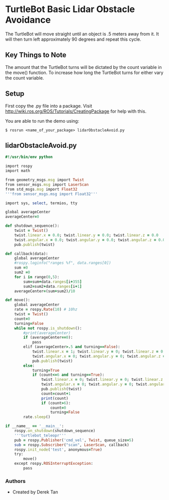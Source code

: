 # TurtleBot Basic Lidar Obstacle Avoidance

The TurtleBot will move straight until an object is .5 meters away from it. It will then turn left approximately 90 degrees and repeat this cycle.

## Key Things to Note
The amount that the TurtleBot turns will be dictated by the count variable in the move() function. To increase how long the TurtleBot turns for either vary the count variable.


## Setup
First copy the .py file into a package. Visit http://wiki.ros.org/ROS/Tutorials/CreatingPackage for help with this.

You are able to run the demo using:

```
$ rosrun <name_of_your_package> lidarObstacleAvoid.py
```

## lidarObstacleAvoid.py
```ruby
#!/usr/bin/env python

import rospy
import math

from geometry_msgs.msg import Twist
from sensor_msgs.msg import LaserScan
from std_msgs.msg import Float32
'''from sensor_msgs.msg import Float32'''

import sys, select, termios, tty

global averageCenter
averageCenter=0

def shutdown_sequence():
    twist = Twist()
    twist.linear.x = 0.0; twist.linear.y = 0.0; twist.linear.z = 0.0
    twist.angular.x = 0.0; twist.angular.y = 0.0; twist.angular.z = 0.0
    pub.publish(twist)

def callback(data):
    global averageCenter
    #rospy.loginfo("ranges %f", data.ranges[0])
    sum =0
    sum2 =0
    for i in range(0,5):
        sum=sum+data.ranges[i+355]
        sum2=sum2+data.ranges[i+1]
    averageCenter=(sum+sum2)/10

def move():
    global averageCenter
    rate = rospy.Rate(10) # 10hz
    twist = Twist()
    count=0
    turning=False
    while not rospy.is_shutdown():
        #print(averageCenter)
        if (averageCenter==0):
            pass
        elif (averageCenter>.5 and turning==False):
            twist.linear.x = 1; twist.linear.y = 0; twist.linear.z = 0
            twist.angular.x = 0; twist.angular.y = 0; twist.angular.z = 0
            pub.publish(twist)
        else:
            turning=True
            if (count<=6 and turning==True):
                twist.linear.x = 0; twist.linear.y = 0; twist.linear.z = 0
                twist.angular.x = 0; twist.angular.y = 0; twist.angular.z = 1.5
                pub.publish(twist)
                count=count+1
                print(count)
                if (count>6):
                    count=0
                    turning=False
        rate.sleep()

if __name__ == '__main__':
    rospy.on_shutdown(shutdown_sequence)
    '''turtlebot_teleopr'''
    pub = rospy.Publisher('cmd_vel', Twist, queue_size=5)
    sub = rospy.Subscriber("scan", LaserScan, callback)
    rospy.init_node('test', anonymous=True)
    try:
        move()
    except rospy.ROSInterruptException:
        pass

```

### Authors

* Created by Derek Tan

